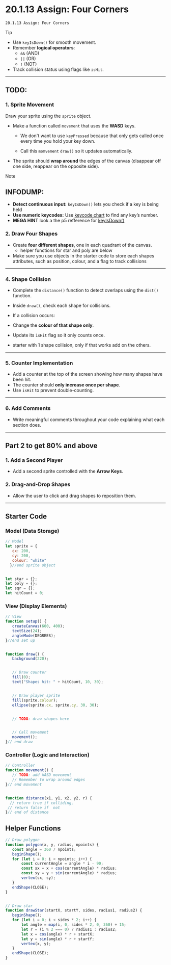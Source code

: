 
# 20.1.13 Assign: Four Corners
```
20.1.13 Assign: Four Corners
```


> [!TIP]
>
>
>* Use `keyIsDown()` for smooth movement.
> * Remember **logical operators**:
>    * `&&` (AND)
>     * `||` (OR)
>     * `!` (NOT)
>* Track collision status using flags like `isHit`.


---
## TODO:
### **1. Sprite Movement**
Draw your sprite using the `sprite` object.
* Make a function called `movement` that uses the **WASD** keys.
   * We don't want to use `keyPressed` because that only gets called once every time you hold your key down.


   * Call this `momvement` `draw()` so it updates automatically.
* The sprite should **wrap around** the edges of the canvas (disappear off one side, reappear on the opposite side).


> [!NOTE]
> ## INFODUMP:
> * **Detect continuous input:** `keyIsDown()` lets you check if a key is being held
>* **Use numeric keycodes:** Use [keycode chart](https://www.toptal.com/developers/keycode) to find any key’s number.
> * **MEGA HINT**  look a the p5 refference for [keyIsDown()](https://p5js.org/reference/p5/keyIsDown/)


### **2. Draw Four Shapes**


* Create **four different shapes**, one in each quadrant of the canvas.
   * helper functions for star and poly are below
* Make sure you use objects in the starter code to store each shapes attributes, such as position, colour, and a flag to track collisions


---


### **4. Shape Collision**


* Complete the `distance()` function to detect overlaps using the `dist()` function.
* Inside `draw()`, check each shape for collisions.
* If a collision occurs:


 * Change the **colour of that shape only**.
 * Update its `isHit` flag so it only counts once.
* starter with 1 shape collision, only if that works add on the others.


---


### **5. Counter Implementation**


* Add a counter at the top of the screen showing how many shapes have been hit.
* The counter should **only increase once per shape**.
* Use `isHit` to prevent double-counting.


---


### **6. Add Comments**


* Write meaningful comments throughout your code explaining what each section does.


---


## **Part 2 to get 80% and above**


### **1. Add a Second Player**


* Add a second sprite controlled with the **Arrow Keys**.


### **2. Drag-and-Drop Shapes**


* Allow the user to click and drag shapes to reposition them.


---


## **Starter Code**


### **Model (Data Storage)**


```js
// Model
let sprite = {
   cx: 200,
   cy: 200,
   colour: "white"
  }//end sprite object


let star = {};
let poly = {};
let sqr = {};
let hitCount = 0;
```


### **View (Display Elements)**


```js
// View
function setup() {
   createCanvas(600, 400);
   textSize(24);
   angleMode(DEGREES);
}//end set up


function draw() {
   background(220);


   // Draw counter
   fill(0);
   text("Shapes hit: " + hitCount, 10, 30);


   // Draw player sprite
   fill(sprite.colour);
   ellipse(sprite.cx, sprite.cy, 30, 30);


   // TODO: draw shapes here


   // Call movement
   movement();
}// end draw
```


### **Controller (Logic and Interaction)**


```js
// Controller
function movement() {
   // TODO: add WASD movement
   // Remember to wrap around edges
}// end movement


function distance(x1, y1, x2, y2, r) {
  // return true if colliding,
 // return false if  not
}// end of distance
```






## **Helper Functions**


```js
// Draw polygon
function polygon(x, y, radius, npoints) {
   const angle = 360 / npoints; 
   beginShape();
   for (let i = 0; i < npoints; i++) {
       const currentAngle = angle * i - 90;
       const sx = x + cos(currentAngle) * radius;
       const sy = y + sin(currentAngle) * radius;
       vertex(sx, sy);
   }
   endShape(CLOSE);
}


// Draw star
function drawStar(startX, startY, sides, radius1, radius2) {
   beginShape();
   for (let i = 0; i < sides * 2; i++) {
       let angle = map(i, 0, sides * 2, 0, 360) + 15;
       let r = (i % 2 === 0) ? radius1 : radius2;
       let x = cos(angle) * r + startX;
       let y = sin(angle) * r + startY;
       vertex(x, y);
   }
   endShape(CLOSE);
}
```


